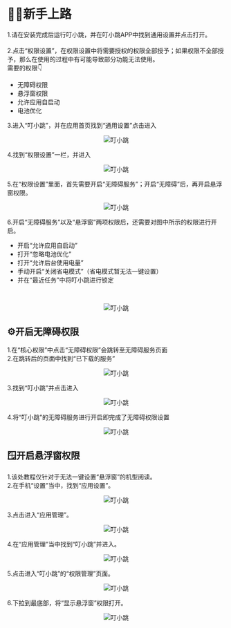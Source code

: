 # 🚶‍♂️新手上路
1.请在安装完成后运行叮小跳，并在叮小跳APP中找到通用设置并点击打开。<br/><br/>
2.点击“权限设置”，在权限设置中将需要授权的权限全部授予；如果权限不全部授予，那么在使用的过程中有可能导致部分功能无法使用。
<br/>
需要的权限👇
* 无障碍权限
* 悬浮窗权限
* 允许应用自启动
* 电池优化

3.进入“叮小跳”，并在应用首页找到“通用设置”点击进入<br/>

<center>

![叮小跳](https://b.dinglegedong.com/img/xinshou/x111.png)<br/>

</center>

4.找到“权限设置”一栏，并进入<br/>

<center>

![叮小跳](https://b.dinglegedong.com/img/xinshou/x222.png)<br/>

</center>

5.在“权限设置”里面，首先需要开启“无障碍服务”；开启“无障碍”后，再开启悬浮窗权限。<br/>

<center>

![叮小跳](https://b.dinglegedong.com/img/xinshou/x333.png)<br/>

</center>

6.开启“无障碍服务”以及“悬浮窗”两项权限后，还需要对图中所示的权限进行开启。<br/>
* 开启“允许应用自启动”
* 打开“忽略电池优化”
* 打开“允许后台使用电量”
* 手动开启“关闭省电模式”（省电模式暂无法一键设置）
* 并在“最近任务”中将叮小跳进行锁定
<br/>

<center>

![叮小跳](https://b.dinglegedong.com/img/xinshou/x777.png)<br/>

</center>

## ⚙️开启无障碍权限
1.在“核心权限”中点击“无障碍权限”会跳转至无障碍服务页面<br/>
2.在跳转后的页面中找到“已下载的服务”<br/>

<center>

![叮小跳](https://b.dinglegedong.com/img/xinshou/x444.png)<br/>

</center>

3.找到“叮小跳”并点击进入<br/>

<center>

![叮小跳](https://b.dinglegedong.com/img/xinshou/x555.png)<br/>

</center>
4.将“叮小跳”的无障碍服务进行开启即完成了无障碍权限设置<br/>

<center>

![叮小跳](https://b.dinglegedong.com/img/xinshou/x666.png)<br/>
</center>

## 🪟开启悬浮窗权限
1.该处教程仅针对于无法一键设置“悬浮窗”的机型阅读。<br/>
2.在手机“设置”当中，找到“应用设置”。<br/>

<center>

![叮小跳](https://b.dinglegedong.com/img/xinshou/x888.png)<br/>

</center>

3.点击进入“应用管理”。<br/>

<center>

![叮小跳](https://b.dinglegedong.com/img/xinshou/x999.png)<br/>

</center>

4.在“应用管理”当中找到“叮小跳”并进入。<br/>

<center>

![叮小跳](https://b.dinglegedong.com/img/xinshou/x1010.png)<br/>

</center>

5.点击进入“叮小跳”的“权限管理”页面。<br/>

<center>

![叮小跳](https://b.dinglegedong.com/img/xinshou/x1111.png)<br/>

</center>

6.下拉到最底部，将“显示悬浮窗”权限打开。<br/>

<center>

![叮小跳](https://b.dinglegedong.com/img/xinshou/x1212.png)<br/>

</center>
